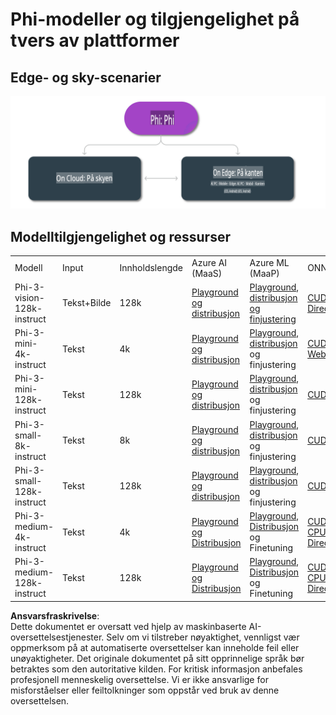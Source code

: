 # Phi-modeller og tilgjengelighet på tvers av plattformer

## Edge- og sky-scenarier

![EdgeCloud](../../../../../translated_images/01.phiedgecloud.b0223093d5c9be1e3050490fca4a8b42a0ea7445386aefc1e5b3f25d122b589d.no.png)

## Modelltilgjengelighet og ressurser

| | | | | | | | | |
|-|-|-|-|-|-|-|-|-|
|Modell|Input|Innholdslengde|Azure AI (MaaS)|Azure ML (MaaP)|ONNX|Hugging Face|Ollama|Nvidia NIM|
|Phi-3-vision-128k-instruct|Tekst+Bilde|128k|[Playground og distribusjon](https://ai.azure.com/explore/models/Phi-3-vision-128k-instruct/version/2/registry/azureml)|[Playground, distribusjon og finjustering](https://ml.azure.com/registries/azureml/models/Phi-3-vision-128k-instruct/version/2)|[CUDA](https://huggingface.co/microsoft/Phi-3-vision-128k-instruct-onnx-cuda/tree/main),[CPU](https://huggingface.co/microsoft/Phi-3-vision-128k-instruct-onnx-cpu/tree/main), [DirectML](https://huggingface.co/microsoft/Phi-3-vision-128k-instruct-onnx-directml/tree/main)|[Last ned](https://huggingface.co/microsoft/Phi-3-vision-128k-instruct)|-NA-|[NIM API-er](https://build.nvidia.com/microsoft/phi-3-vision-128k-instruct)|
|Phi-3-mini-4k-instruct|Tekst|4k|[Playground og distribusjon](https://aka.ms/phi3-mini-4k-azure-ml)|[Playground, distribusjon](https://aka.ms/phi3-mini-4k-azure-ml) og finjustering|[CUDA](https://huggingface.co/microsoft/Phi-3-mini-4k-instruct-onnx), [Web](https://huggingface.co/microsoft/Phi-3-mini-4k-instruct-onnx)|[Playground og last ned](https://huggingface.co/chat/models/microsoft/Phi-3-mini-4k-instruct)|[GGUF](https://huggingface.co/microsoft/Phi-3-mini-4k-instruct-gguf)|[NIM API-er](https://build.nvidia.com/microsoft/phi-3-mini-4k)|
|Phi-3-mini-128k-instruct|Tekst|128k|[Playground og distribusjon](https://ai.azure.com/explore/models/Phi-3-mini-128k-instruct/version/9/registry/azureml)|[Playground, distribusjon](https://ai.azure.com/explore/models/Phi-3-mini-128k-instruct/version/9/registry/azureml) og finjustering|[CUDA](https://huggingface.co/microsoft/Phi-3-mini-128k-instruct-onnx)|[Last ned](https://huggingface.co/microsoft/Phi-3-mini-128k-instruct-onnx)|-NA-|[NIM API-er](https://build.nvidia.com/microsoft/phi-3-mini)|
|Phi-3-small-8k-instruct|Tekst|8k|[Playground og distribusjon](https://ml.azure.com/registries/azureml/models/Phi-3-small-8k-instruct/version/2)|[Playground, distribusjon](https://ai.azure.com/explore/models/Phi-3-small-8k-instruct/version/2/registry/azureml) og finjustering|[CUDA](https://huggingface.co/microsoft/Phi-3-small-8k-instruct-onnx-cuda)|[Last ned](https://huggingface.co/microsoft/Phi-3-small-8k-instruct-onnx-cuda)|-NA-|[NIM API-er](https://build.nvidia.com/microsoft/phi-3-small-8k-instruct?docker=false)|
|Phi-3-small-128k-instruct|Tekst|128k|[Playground og distribusjon](https://ai.azure.com/explore/models/Phi-3-small-128k-instruct/version/2/registry/azureml)|[Playground, distribusjon](https://ml.azure.com/registries/azureml/models/Phi-3-small-128k-instruct/version/2) og finjustering|[CUDA](https://huggingface.co/microsoft/Phi-3-medium-128k-instruct-onnx-cuda)|[Last ned](https://huggingface.co/microsoft/Phi-3-small-128k-instruct)|-NA-|[NIM API-er](https://build.nvidia.com/microsoft/phi-3-small-128k-instruct?docker=false)|
|Phi-3-medium-4k-instruct|Tekst|4k|[Playground og Distribusjon](https://huggingface.co/microsoft/Phi-3-medium-4k-instruct)|[Playground, Distribusjon](https://ml.azure.com/registries/azureml/models/Phi-3-medium-4k-instruct/version/2) og Finetuning|[CUDA](https://huggingface.co/microsoft/Phi-3-medium-4k-instruct-onnx-cuda/tree/main), [CPU](https://huggingface.co/microsoft/Phi-3-medium-4k-instruct-onnx-cpu/tree/main), [DirectML](https://huggingface.co/microsoft/Phi-3-medium-4k-instruct-onnx-directml/tree/main)|[Last ned](https://huggingface.co/microsoft/Phi-3-medium-4k-instruct)|-NA-|[NIM API-er](https://build.nvidia.com/microsoft/phi-3-medium-4k-instruct?docker=false)|
|Phi-3-medium-128k-instruct|Tekst|128k|[Playground og Distribusjon](https://ai.azure.com/explore/models/Phi-3-medium-128k-instruct/version/2)|[Playground, Distribusjon](https://ml.azure.com/registries/azureml/models/Phi-3-medium-128k-instruct/version/2) og Finetuning|[CUDA](https://huggingface.co/microsoft/Phi-3-medium-128k-instruct-onnx-cuda/tree/main), [CPU](https://huggingface.co/microsoft/Phi-3-medium-128k-instruct-onnx-cpu/tree/main), [DirectML](https://huggingface.co/microsoft/Phi-3-medium-128k-instruct-onnx-directml/tree/main)|[Last ned](https://huggingface.co/microsoft/Phi-3-medium-128k-instruct)|-NA-|-NA-|

**Ansvarsfraskrivelse**:  
Dette dokumentet er oversatt ved hjelp av maskinbaserte AI-oversettelsestjenester. Selv om vi tilstreber nøyaktighet, vennligst vær oppmerksom på at automatiserte oversettelser kan inneholde feil eller unøyaktigheter. Det originale dokumentet på sitt opprinnelige språk bør betraktes som den autoritative kilden. For kritisk informasjon anbefales profesjonell menneskelig oversettelse. Vi er ikke ansvarlige for misforståelser eller feiltolkninger som oppstår ved bruk av denne oversettelsen.